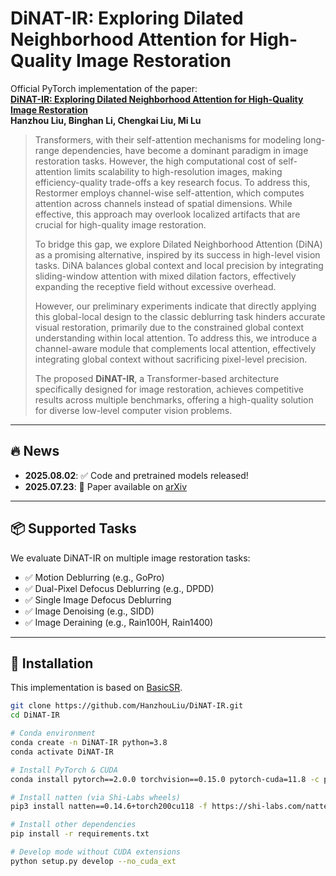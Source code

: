 # DiNAT-IR: Exploring Dilated Neighborhood Attention for High-Quality Image Restoration

Official PyTorch implementation of the paper:  
**[DiNAT-IR: Exploring Dilated Neighborhood Attention for High-Quality Image Restoration](https://arxiv.org/abs/2507.17892)**  
**Hanzhou Liu, Binghan Li, Chengkai Liu, Mi Lu**

> Transformers, with their self-attention mechanisms for modeling long-range dependencies, have become a dominant paradigm in image restoration tasks. However, the high computational cost of self-attention limits scalability to high-resolution images, making efficiency-quality trade-offs a key research focus. To address this, Restormer employs channel-wise self-attention, which computes attention across channels instead of spatial dimensions. While effective, this approach may overlook localized artifacts that are crucial for high-quality image restoration.  
>
> To bridge this gap, we explore Dilated Neighborhood Attention (DiNA) as a promising alternative, inspired by its success in high-level vision tasks. DiNA balances global context and local precision by integrating sliding-window attention with mixed dilation factors, effectively expanding the receptive field without excessive overhead.  
>
> However, our preliminary experiments indicate that directly applying this global-local design to the classic deblurring task hinders accurate visual restoration, primarily due to the constrained global context understanding within local attention. To address this, we introduce a channel-aware module that complements local attention, effectively integrating global context without sacrificing pixel-level precision.  
>
> The proposed **DiNAT-IR**, a Transformer-based architecture specifically designed for image restoration, achieves competitive results across multiple benchmarks, offering a high-quality solution for diverse low-level computer vision problems.

---

## 🔥 News

- **2025.08.02**: ✅ Code and pretrained models released!
- **2025.07.23**: 📄 Paper available on [arXiv](https://arxiv.org/abs/2507.17892)

---

## 📦 Supported Tasks

We evaluate DiNAT-IR on multiple image restoration tasks:

- ✅ Motion Deblurring (e.g., GoPro)
- ✅ Dual-Pixel Defocus Deblurring (e.g., DPDD)
- ✅ Single Image Defocus Deblurring
- ✅ Image Denoising (e.g., SIDD)
- ✅ Image Deraining (e.g., Rain100H, Rain1400)

---

## 🧱 Installation

This implementation is based on [BasicSR](https://github.com/xinntao/BasicSR).

```bash
git clone https://github.com/HanzhouLiu/DiNAT-IR.git
cd DiNAT-IR

# Conda environment
conda create -n DiNAT-IR python=3.8
conda activate DiNAT-IR

# Install PyTorch & CUDA
conda install pytorch==2.0.0 torchvision==0.15.0 pytorch-cuda=11.8 -c pytorch -c nvidia

# Install natten (via Shi-Labs wheels)
pip3 install natten==0.14.6+torch200cu118 -f https://shi-labs.com/natten/wheels

# Install other dependencies
pip install -r requirements.txt

# Develop mode without CUDA extensions
python setup.py develop --no_cuda_ext
